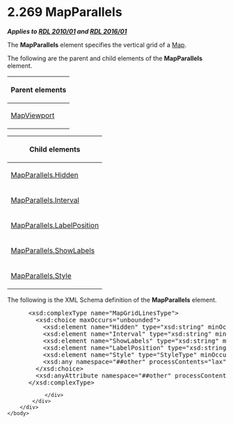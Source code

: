 <html dir="LTR" xmlns:mshelp="http://msdn.microsoft.com/mshelp" xmlns:ddue="http://ddue.schemas.microsoft.com/authoring/2003/5" xmlns:xlink="http://www.w3.org/1999/xlink" xmlns:tool="http://www.microsoft.com/tooltip">
    <head>
        <meta http-equiv="Content-Type" content="text/html; CHARSET=utf-8"></meta>
        <meta name="save" content="history"></meta>
        <title>2.269 MapParallels</title>
        <xml>
            <mshelp:toctitle title="2.269 MapParallels"></mshelp:toctitle>
            <mshelp:rltitle title="[MS-RDL]: MapParallels"></mshelp:rltitle>
            <mshelp:keyword index="A" term="3d9fec55-d247-4a40-821d-3bde34fafbe9"></mshelp:keyword>
            <mshelp:attr name="DCSext.ContentType" value="open specification"></mshelp:attr>
            <mshelp:attr name="AssetID" value="3d9fec55-d247-4a40-821d-3bde34fafbe9"></mshelp:attr>
            <mshelp:attr name="TopicType" value="kbRef"></mshelp:attr>
            <mshelp:attr name="DCSext.Title" value="[MS-RDL]: MapParallels" />
        </xml>
    </head>
    <body>
        <div id="header">
            <h1 class="heading">2.269 MapParallels</h1>
        </div>
        <div id="mainSection">
            <div id="mainBody">
                <div id="allHistory" class="saveHistory"></div>
                <div id="sectionSection0" class="section" name="collapseableSection">
                    

<p><b><i>Applies to </i></b><a href="3428e690-a348-4ec7-8a6a-8efb42d2cdee.html"><b><i>RDL 2010/01</i></b></a><b><i>
and </i></b><a href="52ce3983-2bfc-4e72-9359-42aaf5fe4509.html"><b><i>RDL 2016/01</i></b></a></p>

<p>The <b>MapParallels</b> element specifies the vertical grid
of a <a href="fd166dd8-6772-4507-b3f6-50a2b7cfd6ac.html">Map</a>.</p>

<p>The following are the parent and child elements of the <b>MapParallels</b>
element.</p>

<table>
 <thead>
  <tr>
   <th>
   <p>Parent elements </p>
   </th>
  </tr>
 </thead>
 <tr>
  <td>
  <p><a href="55679f1a-a5b6-4b08-b284-ff6e27deedb4.html">MapViewport</a></p>
  </td>
 </tr>
</table>

<p> </p>

<table>
 <thead>
  <tr>
   <th>
   <p>Child elements</p>
   </th>
  </tr>
 </thead>
 <tr>
  <td>
  <p><a href="64cf1d40-7d12-4543-bb7d-4ec2a5b36954.html">MapParallels.Hidden</a></p>
  </td>
 </tr>
 <tr>
  <td>
  <p><a href="5f4f4ded-1145-463d-a7bd-0be9bcf566fd.html">MapParallels.Interval</a></p>
  </td>
 </tr>
 <tr>
  <td>
  <p><a href="b234dadd-03e5-4d2b-8b37-d757021df049.html">MapParallels.LabelPosition</a></p>
  </td>
 </tr>
 <tr>
  <td>
  <p><a href="d9f28406-2dbb-4ef5-869e-d3ff123e39a4.html">MapParallels.ShowLabels</a></p>
  </td>
 </tr>
 <tr>
  <td>
  <p><a href="add3f786-39e5-4eb1-bb47-90e034c6b0cc.html">MapParallels.Style</a></p>
  </td>
 </tr>
</table>

<p>The following is the XML Schema definition of the <b>MapParallels</b>
element.</p>

<dl>
<dd>
<div><pre> &lt;xsd:complexType name=&quot;MapGridLinesType&quot;&gt;
   &lt;xsd:choice maxOccurs=&quot;unbounded&quot;&gt;
     &lt;xsd:element name=&quot;Hidden&quot; type=&quot;xsd:string&quot; minOccurs=&quot;0&quot; /&gt;
     &lt;xsd:element name=&quot;Interval&quot; type=&quot;xsd:string&quot; minOccurs=&quot;0&quot; /&gt;
     &lt;xsd:element name=&quot;ShowLabels&quot; type=&quot;xsd:string&quot; minOccurs=&quot;0&quot; /&gt;
     &lt;xsd:element name=&quot;LabelPosition&quot; type=&quot;xsd:string&quot; minOccurs=&quot;0&quot; /&gt;
     &lt;xsd:element name=&quot;Style&quot; type=&quot;StyleType&quot; minOccurs=&quot;0&quot; /&gt;
     &lt;xsd:any namespace=&quot;##other&quot; processContents=&quot;lax&quot; /&gt;
   &lt;/xsd:choice&gt;
   &lt;xsd:anyAttribute namespace=&quot;##other&quot; processContents=&quot;lax&quot; /&gt;
 &lt;/xsd:complexType&gt;
</pre></div>
</dd></dl>


                </div>
            </div>
        </div>
    </body>
</html>